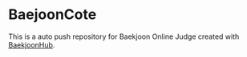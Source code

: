 # BaejoonCote
This is a auto push repository for Baekjoon Online Judge created with [BaekjoonHub](https://github.com/BaekjoonHub/BaekjoonHub).
